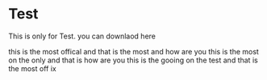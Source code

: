 # Test
This is only for Test.
you can downlaod here 

this is the most offical and that is the most and how are you this is the most on the only and that is how are you this is the gooing on the test and that is the most off ix
